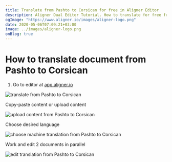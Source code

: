 ```yaml
---
title: Translate from Pashto to Corsican for free in Aligner Editor
description: Aligner Dual Editor Tutorial. How to translate for free from Pashto to Corsican. Aligner is multilingual document management platform. 
ogImage: "https://www.aligner.io/images/aligner-logo.png"
date: 2020-05-06T07:09:21+03:00
image: ../images/aligner-logo.png
onBlog: true
---
```


# How to translate document from Pashto to Corsican

1. Go to editor at [app.aligner.io](https://app.aligner.io "Aligner App web page")

![translate from Pashto to Corsican](../aligner-blank-editor.png "translate from Pashto to Corsican")

Copy-paste content or upload content

![upload content from Pashto to Corsican](../aligner-uploaded-document.png "upload content from Pashto to Corsican")

Choose desired language

![choose machine translation from Pashto to Corsican](../aligner-language-dropdown.png "choose machine translation from Pashto to Corsican")

Work and edit 2 documents in parallel

![edit translation from Pashto to Corsican](../aligner-double-sitded-editor.png "edit translation from Pashto to Corsican")


